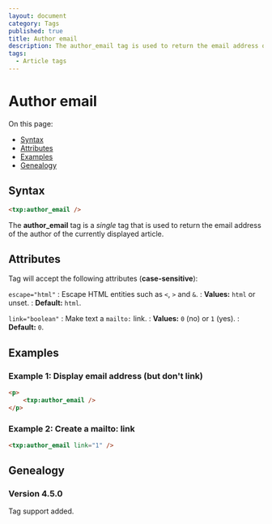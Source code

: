 ```yaml
---
layout: document
category: Tags
published: true
title: Author email
description: The author_email tag is used to return the email address of the author of the currently displayed article.
tags:
  - Article tags
---
```


# Author email

On this page:

* [Syntax](#syntax)
* [Attributes](#attributes)
* [Examples](#examples)
* [Genealogy](#genealogy)

## Syntax

~~~ html
<txp:author_email />
~~~

The **author_email** tag is a *single* tag that is used to return the email address of the author of the currently displayed article.

## Attributes

Tag will accept the following attributes (**case-sensitive**):

`escape="html"`
: Escape HTML entities such as `<`, `>` and `&`.
: **Values:** `html` or unset.
: **Default:** `html`.

`link="boolean"`
: Make text a `mailto:` link.
: **Values:** `0` (no) or `1` (yes).
: **Default:** `0`.

## Examples

### Example 1: Display email address (but don't link)

~~~ html
<p>
    <txp:author_email />
</p>
~~~

### Example 2: Create a mailto: link

~~~ html
<txp:author_email link="1" />
~~~

## Genealogy

### Version 4.5.0

Tag support added.
